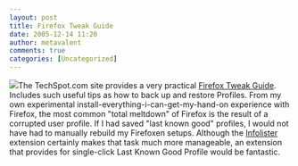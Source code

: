 ```yaml
---
layout: post
title: Firefox Tweak Guide
date: 2005-12-14 11:20
author: metavalent
comments: true
categories: [Uncategorized]
---
```

<a href="http://www.techspot.com/tweaks/firefox/index.shtml"><img src="http://www.techspot.com/tweaks/firefox/box.jpg" border="0" /></a>The TechSpot.com site provides a very practical <a href="http://www.techspot.com/tweaks/firefox/index.shtml">Firefox Tweak Guide</a>.  Includes such useful tips as how to back up and restore Profiles.  From my own experimental install-everything-i-can-get-my-hand-on experience with Firefox, the most common "total meltdown" of Firefox is the result of a corrupted user profile.  If I had saved "last known good" profiles, I would not have had to manually rebuild my Firefoxen setups.  Although the <a href="https://addons.mozilla.org/extensions/moreinfo.php?id=447&amp;application=firefox">Infolister</a> extension certainly makes that task much more manageable, an extension that provides for single-click Last Known Good Profile would be fantastic.
